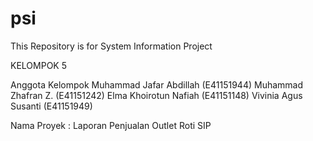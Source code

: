 # psi
This Repository is for System Information Project

KELOMPOK 5

Anggota Kelompok
Muhammad Jafar Abdillah		(E41151944)
Muhammad Zhafran Z.		(E41151242)
Elma Khoirotun Nafiah		(E41151148)
Vivinia Agus Susanti			(E41151949)

Nama Proyek : Laporan Penjualan Outlet Roti SIP
